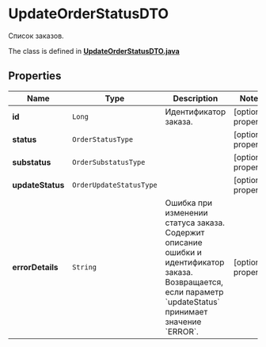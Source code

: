 

# UpdateOrderStatusDTO

Список заказов.

The class is defined in **[UpdateOrderStatusDTO.java](../../src/main/java/org/openapitools/model/UpdateOrderStatusDTO.java)**

## Properties

Name | Type | Description | Notes
------------ | ------------- | ------------- | -------------
**id** | `Long` | Идентификатор заказа. |  [optional property]
**status** | `OrderStatusType` |  |  [optional property]
**substatus** | `OrderSubstatusType` |  |  [optional property]
**updateStatus** | `OrderUpdateStatusType` |  |  [optional property]
**errorDetails** | `String` | Ошибка при изменении статуса заказа. Содержит описание ошибки и идентификатор заказа.  Возвращается, если параметр &#x60;updateStatus&#x60; принимает значение &#x60;ERROR&#x60;.  |  [optional property]







